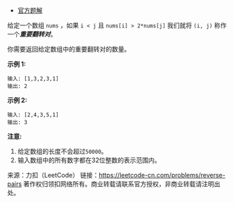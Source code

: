 * [官方题解](https://leetcode-cn.com/problems/reverse-pairs/solution/fan-zhuan-dui-by-leetcode/)

给定一个数组 ```nums``` ，如果 ```i < j``` 且 ```nums[i] > 2*nums[j]``` 我们就将 ```(i, j)``` 称作一个***重要翻转对***。

你需要返回给定数组中的重要翻转对的数量。

**示例 1:**
```
输入: [1,3,2,3,1]
输出: 2
```
**示例 2:**
```
输入: [2,4,3,5,1]
输出: 3
```
**注意:**

1. 给定数组的长度不会超过```50000```。
2. 输入数组中的所有数字都在32位整数的表示范围内。

来源：力扣（LeetCode）
链接：https://leetcode-cn.com/problems/reverse-pairs
著作权归领扣网络所有。商业转载请联系官方授权，非商业转载请注明出处。
